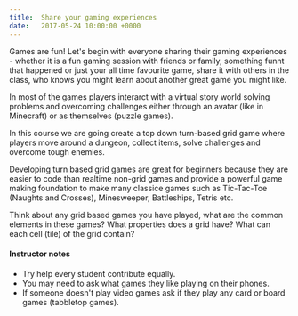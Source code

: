```yaml
---
title:  Share your gaming experiences
date:   2017-05-24 10:00:00 +0000
---
```


Games are fun! Let's begin with everyone sharing their gaming experiences - whether it is a fun gaming session with friends or family, something funnt that happened or just your all time favourite game, share it with others in the class, who knows you might learn about another great game you might like.

In most of the games players interarct with a virtual story world solving problems and overcoming challenges either through an avatar (like in Minecraft) or as themselves (puzzle games).

In this course we are going create a top down turn-based grid game where players move around a dungeon, collect items, solve challenges and overcome tough enemies.

Developing turn based grid games are great for beginners because they are easier to code than realtime non-grid games and provide a powerful game making foundation to make many classice games such as Tic-Tac-Toe (Naughts and Crosses), Minesweeper, Battleships, Tetris etc.

Think about any grid based games you have played, what are the common elements in these games? What properties does a grid have? What can each cell (tile) of the grid contain?

#### Instructor notes

- Try help every student contribute equally.
- You may need to ask what games they like playing on their phones.
- If someone doesn't play video games ask if they play any card or board games (tabbletop games).